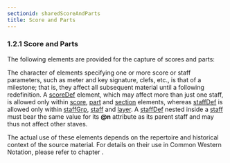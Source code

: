 ```yaml
---
sectionid: sharedScoreAndParts
title: Score and Parts
---
```



<h3 id="sharedScoreAndParts">
   <span class="headingNumber">1.2.1</span>
   <span class="head">Score and Parts</span>
</h3>
The following elements are provided for the capture of scores and parts:



<span class="specList">
   
   <span class="specDesc"></span>
   
   <span class="specDesc"></span>
   
   <span class="specDesc"></span>
   
   <span class="specDesc"></span>
   
   <span class="specDesc"></span>
   
   <span class="specDesc"></span>
   
   <span class="specDesc"></span>
   
   <span class="specDesc"></span>
   
   <span class="specDesc"></span>
   
   <span class="specDesc"></span>
   
   <span class="specDesc"></span>
   
   <span class="specDesc"></span>
   
   <span class="specDesc"></span>
   
</span>


 The character of elements specifying one or more score or staff parameters, such
as meter
and key signature, clefs, etc., is that of a milestone; that is, they affect all subsequent
material until a following redefinition. A 
<a class="link_odd_elementSpec" href="/v3/elements/scoreDef">scoreDef</a> element, which may
affect more than just one staff, is allowed only within 
<a class="link_odd_elementSpec" href="/v3/elements/score">score</a>, 
<a class="link_odd_elementSpec" href="/v3/elements/part">part</a> and 
<a class="link_odd_elementSpec" href="/v3/elements/section">section</a> elements, whereas 
<a class="link_odd_elementSpec" href="/v3/elements/staffDef">staffDef</a> is allowed only within 
<a class="link_odd_elementSpec" href="/v3/elements/staffGrp">staffGrp</a>, 
<a class="link_odd_elementSpec" href="/v3/elements/staff">staff</a> and 
<a class="link_odd_elementSpec" href="/v3/elements/layer">layer</a>. A 
<a class="link_odd_elementSpec" href="/v3/elements/staffDef">staffDef</a>
nested inside a 
<a class="link_odd_elementSpec" href="/v3/elements/staff">staff</a> must bear the same value for its **@n**
attribute as its parent staff and may thus not affect other staves.

The actual use of these elements depends on the repertoire and historical context
of the
source material. For details on their use in Common Western Notation, please refer
to
chapter 
<span class="ptr"></span>.

